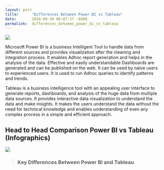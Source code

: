 ```yaml
---
layout: post
title:      "Differences Between Power BI vs Tableau"
date:       2020-09-30 09:07:37 -0400
permalink:  differences_between_power_bi_vs_tableau
---
```



![](https://i0.wp.com/ivyproschool.com/blog/wp-content/uploads/2015/08/versus-banner.png?fit=1080%2C540)



Microsoft Power BI is a business Intelligent Tool to handle data from different sources and provides visualization after the cleaning and integration process. It enables Adhoc report generation and helps in the analysis of the data. Effective and easily understandable Dashboards are generated and can be published on the web. It can be used by naïve users to experienced users. It is used to run Adhoc queries to identify patterns and trends.

Tableau is a business intelligence tool with an appealing user interface to generate reports, dashboards, and analysis of the huge data from multiple data sources. It provides interactive data visualization to understand the data and make insights. It makes the users understand the data without the need for technical knowledge and enables understanding of even any complex process in a simple and efficient approach.


## Head to Head Comparison Power BI vs Tableau (Infographics)

![](https://cdn.educba.com/academy/wp-content/uploads/2018/05/POWER-BI-VS-TABLEAU-info.jpg)

> ### Key Differences Between Power BI and Tableau

